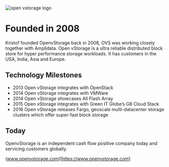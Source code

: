 ![open vstorage logo](.../img/open_vstorage_logo.png)

# Founded in 2008

Kristof founded OpenvStorage back in 2008, OVS was working closely together with Amplidata.
Open vStorage is a ultra reliable distributed block store for hyper performance storage workloads. It has customers in the USA, India, Asia and Europe.

## Technology Milestones
- 2013 Open vStorage integrates with OpenStack
- 2014 Open vStorage integrates with VMWare
- 2014 Open vStorage showcases All Flash Array
- 2015 Open vStorage integrates with Green IT Globe’s G8 Cloud Stack
- 2016 Open vStorage releases Fargo, geoscale multi-datacenter storage clusters which offer super-fast block storage

## Today
OpenvStorage is an independent cash flow positive company today and servicing customers globally.

(www.openvstorage.com)[https://www.openvstorage.com]
